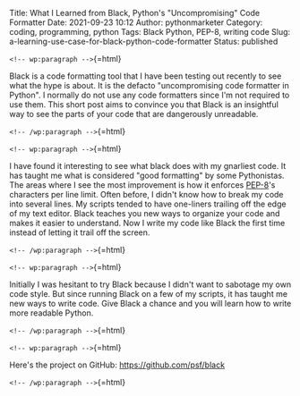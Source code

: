 Title: What I Learned from Black, Python's "Uncompromising" Code Formatter
Date: 2021-09-23 10:12
Author: pythonmarketer
Category: coding, programming, python
Tags: Black Python, PEP-8, writing code
Slug: a-learning-use-case-for-black-python-code-formatter
Status: published

`<!-- wp:paragraph -->`{=html}

Black is a code formatting tool that I have been testing out recently to see what the hype is about. It is the defacto "uncompromising code formatter in Python". I normally do not use any code formatters since I'm not required to use them. This short post aims to convince you that Black is an insightful way to see the parts of your code that are dangerously unreadable.

`<!-- /wp:paragraph -->`{=html}

`<!-- wp:paragraph -->`{=html}

I have found it interesting to see what black does with my gnarliest code. It has taught me what is considered "good formatting" by some Pythonistas. The areas where I see the most improvement is how it enforces [PEP-8](https://www.python.org/dev/peps/pep-0008/)'s characters per line limit. Often before, I didn't know how to break my code into several lines. My scripts tended to have one-liners trailing off the edge of my text editor. Black teaches you new ways to organize your code and makes it easier to understand. Now I write my code like Black the first time instead of letting it trail off the screen.

`<!-- /wp:paragraph -->`{=html}

`<!-- wp:paragraph -->`{=html}

Initially I was hesitant to try Black because I didn't want to sabotage my own code style. But since running Black on a few of my scripts, it has taught me new ways to write code. Give Black a chance and you will learn how to write more readable Python.

`<!-- /wp:paragraph -->`{=html}

`<!-- wp:paragraph -->`{=html}

Here's the project on GitHub: https://github.com/psf/black

`<!-- /wp:paragraph -->`{=html}
